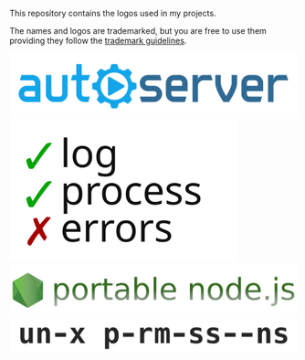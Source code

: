 This repository contains the logos used in my projects.

The names and logos are trademarked, but you are free to use them providing they
follow the [trademark guidelines](TRADEMARK_GUIDELINES.md).

<img src="https://raw.githubusercontent.com/ehmicky/design/master/autoserver/autoserver.svg?sanitize=true" width="550"/>

<img src="https://raw.githubusercontent.com/ehmicky/design/master/log-process-errors/log-process-errors.svg?sanitize=true" width="400"/>

<img src="https://raw.githubusercontent.com/ehmicky/design/master/portable-node-guide/portable-node-guide.png?sanitize=true" width="550"/>

<img src="https://raw.githubusercontent.com/ehmicky/design/master/unix-permissions/unix-permissions.png?sanitize=true" width="550"/>

